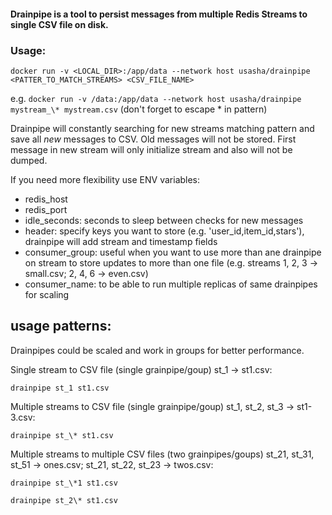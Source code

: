 #### Drainpipe is a tool to persist messages from multiple Redis Streams to single CSV file on disk. 

### Usage: 
`docker run -v <LOCAL_DIR>:/app/data --network host usasha/drainpipe <PATTER_TO_MATCH_STREAMS> <CSV_FILE_NAME>`

e.g. `docker run -v /data:/app/data --network host usasha/drainpipe mystream_\* mystream.csv`
(don't forget to escape * in pattern)

Drainpipe will constantly searching for new streams matching pattern and save all *new* messages to CSV. 
Old messages will not be stored. 
First message in new stream will only initialize stream and also will not be dumped.

If you need more flexibility use ENV variables:
- redis_host
- redis_port
- idle_seconds: seconds to sleep between checks for new messages
- header: specify keys you want to store (e.g. 'user_id,item_id,stars'), 
drainpipe will add stream and timestamp fields
- consumer_group: useful when you want to use more than ane drainpipe on stream 
to store updates to more than one file (e.g. streams 1, 2, 3 -> small.csv; 2, 4, 6 -> even.csv)
- consumer_name: to be able to run multiple replicas of same drainpipes for scaling


## usage patterns:
Drainpipes could be scaled and work in groups for better performance.

Single stream to CSV file (single grainpipe/goup) st_1 -> st1.csv:

`drainpipe st_1 st1.csv`

Multiple streams to CSV file (single grainpipe/goup) st_1, st_2, st_3 -> st1-3.csv:

`drainpipe st_\* st1.csv`

Multiple streams to multiple CSV files (two grainpipes/goups) st_21, st_31, st_51 -> ones.csv; st_21, st_22, st_23 -> twos.csv:

`drainpipe st_\*1 st1.csv`

`drainpipe st_2\* st1.csv`
